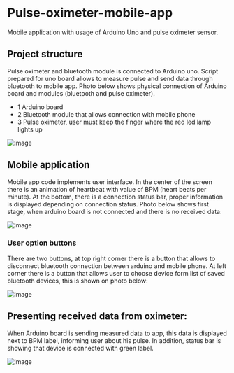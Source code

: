# Pulse-oximeter-mobile-app
Mobile application with usage of Arduino Uno and pulse oximeter sensor.

## Project structure 


Pulse oximeter and bluetooth module is connected to Arduino uno. Script prepared for uno board allows to measure pulse and send data through bluetooth to mobile app. 
Photo below shows physical connection of Arduino board and modules (bluetooth and pulse oximeter). 
 - 1 Arduino board
 - 2 Bluetooth module that allows connection with mobile phone
 - 3 Pulse oximeter, user must keep the finger where the red led lamp lights up

![image](https://user-images.githubusercontent.com/44081987/153500020-2137b582-c5b0-463d-a5a1-bcd0af34c927.png)


## Mobile application

Mobile app code implements user interface. In the center of the screen there is an animation of heartbeat with value of BPM (heart beats per minute). At the bottom, there is a connection status bar, proper information is displayed depending on connection status. Photo below shows first stage, when arduino board is not connected and there is no received data: 

![image](https://user-images.githubusercontent.com/44081987/153317212-5971da11-975b-426c-ad2f-5ce9640b47ac.png)


### User option buttons

There are two buttons, at top right corner there is a button that allows to disconnect bluetooth connection between arduino and mobile phone. At left corner there is a button that allows user to choose device form list of saved bluetooth devices, this is shown on photo below: 

![image](https://user-images.githubusercontent.com/44081987/153317092-59f2fe82-5878-4556-a40c-ec95dc20d860.png)

## Presenting received data from oximeter:

When Arduino board is sending measured data to app, this data is displayed next to BPM label, informing user about his pulse. In addition, status bar is showing that 
device is connected with green label.
 
![image](https://user-images.githubusercontent.com/44081987/153316185-ccfca566-b067-41b3-a511-692a8a9fd4b2.png)


